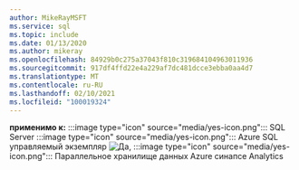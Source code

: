 ```yaml
---
author: MikeRayMSFT
ms.service: sql
ms.topic: include
ms.date: 01/13/2020
ms.author: mikeray
ms.openlocfilehash: 84929b0c275a37043f810c319684104963011936
ms.sourcegitcommit: 917df4ffd22e4a229af7dc481dcce3ebba0aa4d7
ms.translationtype: MT
ms.contentlocale: ru-RU
ms.lasthandoff: 02/10/2021
ms.locfileid: "100019324"
---
```

<Token>**применимо к:** :::image type="icon" source="media/yes-icon.png"::: SQL Server :::image type="icon" source="media/yes-icon.png"::: Azure SQL управляемый экземпляр ![ Да, ](media/yes-icon.png) :::image type="icon" source="media/yes-icon.png"::: Параллельное хранилище данных Azure синапсе Analytics</Token>
